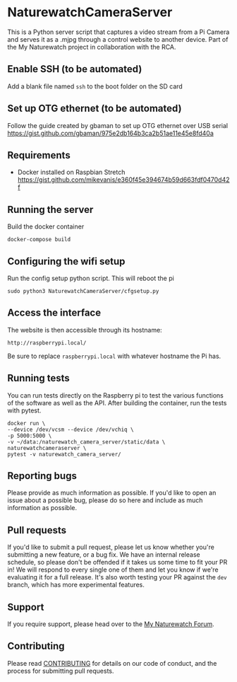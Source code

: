 # NaturewatchCameraServer

This is a Python server script that captures a video stream from a Pi Camera and serves it as a .mjpg through a control website to another device. Part of the My Naturewatch project in collaboration with the RCA.


## Enable SSH (to be automated) 

Add a blank file named `ssh` to the boot folder on the SD card

## Set up OTG ethernet (to be automated) 

Follow the guide created by gbaman to set up OTG ethernet over USB serial https://gist.github.com/gbaman/975e2db164b3ca2b51ae11e45e8fd40a

## Requirements

- Docker installed on Raspbian Stretch
https://gist.github.com/mikevanis/e360f45e394674b59d663fdf0470d42f

## Running the server

Build the docker container
	
	docker-compose build
	
## Configuring the wifi setup

Run the config setup python script. This will reboot the pi
	
	sudo python3 NaturewatchCameraServer/cfgsetup.py

## Access the interface
    
The website is then accessible through its hostname:

	http://raspberrypi.local/
	
Be sure to replace `raspberrypi.local` with whatever hostname the Pi has.

## Running tests

You can run tests directly on the Raspberry pi to test the various functions of the
software as well as the API. After building the container, run the tests with pytest.

    docker run \
    --device /dev/vcsm --device /dev/vchiq \
    -p 5000:5000 \
    -v ~/data:/naturewatch_camera_server/static/data \
    naturewatchcameraserver \
    pytest -v naturewatch_camera_server/

## Reporting bugs

Please provide as much information as possible. If you'd like to open an issue about a 
possible bug, please do so here and include as much information as possible. 

## Pull requests

If you'd like to submit a pull request, please let us know whether you're submitting a
new feature, or a bug fix. We have an internal release schedule, so please don't be
offended if it takes us some time to fit your PR in! We will respond to every single 
one of them and let you know if we're evaluating it for a full release. It's also worth 
testing your PR against the `dev` branch, which has more experimental features.

## Support

If you require support, please head over to the [My Naturewatch Forum](https://mynaturewatch.net/forum).

## Contributing

Please read [CONTRIBUTING](CONTRIBUTING.md) for details on our code of conduct, and the process for submitting pull requests.

